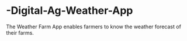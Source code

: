 # -Digital-Ag-Weather-App
The Weather Farm App enables farmers to know the weather forecast of their farms.
